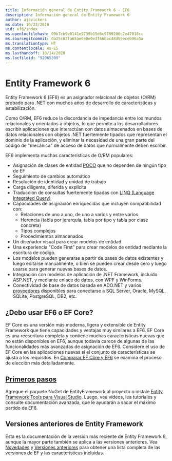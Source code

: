 ```yaml
---
title: Información general de Entity Framework 6 - EF6
description: Información general de Entity Framework 6
author: ajcvickers
ms.date: 10/23/2016
uid: ef6/index
ms.openlocfilehash: 09b7cb9e0141e9739b15d6c9789286c2e47018cc
ms.sourcegitcommit: 0a25c03fa65ae6e0e0e3f66bac48d59eceb96a5a
ms.translationtype: HT
ms.contentlocale: es-ES
ms.lasthandoff: 10/14/2020
ms.locfileid: "92065399"
---
```

# <a name="entity-framework-6"></a>Entity Framework 6
Entity Framework 6 (EF6) es un asignador relacional de objetos (O/RM) probado para .NET con muchos años de desarrollo de características y estabilización.

Como O/RM, EF6 reduce la discordancia de impedancia entre los mundos relacionales y orientados a objetos, lo que permite a los desarrolladores escribir aplicaciones que interactúan con datos almacenados en bases de datos relacionales con objetos .NET fuertemente tipados que representan el dominio de la aplicación, y eliminar la necesidad de una gran parte del código de "mecánica" de acceso de datos que normalmente deben escribir.

EF6 implementa muchas características de O/RM populares:
- Asignación de clases de entidad [POCO](xref:ef6/resources/glossary#poco) que no dependen de ningún tipo de EF
- Seguimiento de cambios automático
- Resolución de identidad y unidad de trabajo
- Carga diligente, diferida y explícita
- Traducción de consultas fuertemente tipadas con [LINQ (Language Integrated Query)](https://aka.ms/AA6hsvu)
- Capacidades de asignación enriquecidas que incluyen compatibilidad con:
  - Relaciones de uno a uno, de uno a varios y entre varios
  - Herencia (tabla por jerarquía, tabla por tipo y tabla por clase concreta)
  - Tipos complejos
  - Procedimientos almacenados
- Un diseñador visual para crear modelos de entidad.
- Una experiencia "Code First" para crear modelos de entidad mediante la escritura de código.
- Los modelos pueden generarse a partir de bases de datos existentes y luego editarse manualmente, o bien se pueden crear desde cero y luego usarse para generar nuevas bases de datos.
- Integración con modelos de aplicación de .NET Framework, incluido ASP.NET, y mediante enlace de datos, con WPF y WinForms.
- Conectividad de base de datos basada en ADO.NET y varios [proveedores](xref:ef6/fundamentals/providers/index) disponibles para conectarse a SQL Server, Oracle, MySQL, SQLite, PostgreSQL, DB2, etc.

## <a name="should-i-use-ef6-or-ef-core"></a>¿Debo usar EF6 o EF Core?

EF Core es una versión más moderna, ligera y extensible de Entity Framework que tiene capacidades y ventajas muy similares a EF6.
EF Core es una reescritura completa y contiene muchas características nuevas que no están disponibles en EF6, aunque todavía carece de algunas de las funcionalidades más avanzadas de asignación de EF6.
Considere el uso de EF Core en las aplicaciones nuevas si el conjunto de características se ajusta a los requisitos.
En [Comparar EF Core y EF6](xref:efcore-and-ef6/index) se examina el proceso de elección más detalladamente.

## <a name="get-started"></a>[Primeros pasos](xref:ef6/get-started)

Agregue el paquete NuGet de EntityFramework al proyecto o instale [Entity Framework Tools para Visual Studio](https://aka.ms/AA6i8c5). Luego, vea vídeos, lea tutoriales y consulte documentación avanzada, que le ayudarán a sacar el máximo partido de EF6.

## <a name="past-entity-framework-versions"></a>Versiones anteriores de Entity Framework

Esta es la documentación de la versión más reciente de Entity Framework 6, aunque la mayor parte también se aplica a las versiones anteriores.
Vea [Novedades](xref:ef6/what-is-new/index) y [Versiones anteriores](xref:ef6/what-is-new/past-releases) para obtener una lista completa de las versiones de EF y las características incluidas.
